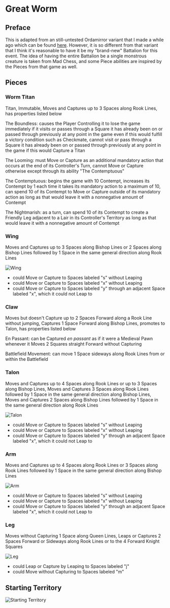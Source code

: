 # Great Worm
## Preface
This is adapted from an still-untested Ordamirror variant that I made a while ago which can be found [here](https://praseodymiumspike.neocities.org/Snake_in_Ordamirror). However, it is so different from that variant that I think it's reasonable to have it be my "brand-new" Battalion for this event. The idea of having the entire Battalion be a single monstrous creature is taken from Mad Chess, and some Piece abilities are inspired by the Pieces from that game as well.
## Pieces
### Worm Titan
Titan, Immutable, Moves and Captures up to 3 Spaces along Rook Lines, has properties listed below

The Boundless: causes the Player Controlling it to lose the game immediately if it visits or passes through a Square it has already been on or passed through previously at any point in the game even if this would fulfill a victory condition such as Checkmate, cannot visit or pass through a Square it has already been on or passed through previously at any point in the game if this would Capture a Titan

The Looming: must Move or Capture as an additional mandatory action that occurs at the end of its Controller's Turn, cannot Move or Capture otherwise except through its ability "The Contemptuous"

The Contemptuous: begins the game with 10 Contempt, increases its Contempt by 1 each time it takes its mandatory action to a maximum of 10, can spend 10 of its Contempt to Move or Capture outside of its mandatory action as long as that would leave it with a nonnegative amount of Contempt

The Nightmarish: as a turn, can spend 10 of its Contempt to create a Friendly Leg adjacent to a Lair in its Controller's Territory as long as that would leave it with a nonnegative amount of Contempt
### Wing
Moves and Captures up to 3 Spaces along Bishop Lines or 2 Spaces along Bishop Lines followed by 1 Space in the same general direction along Rook Lines

![Wing](https://github.com/user-attachments/assets/5f9cc01e-2441-4eb2-a25a-4a0bd93cd1f4)
* could Move or Capture to Spaces labeled "s" without Leaping
* could Move or Capture to Spaces labeled "x" without Leaping
* could Move or Capture to Spaces labeled "y" through an adjacent Space labeled "x", which it could not Leap to
### Claw
Moves but doesn't Capture up to 2 Spaces Forward along a Rook Line without jumping, Captures 1 Space Forward along Bishop Lines, promotes to Talon, has properties listed below

En Passant: can be Captured *en passant* as if it were a Medieval Pawn whenever it Moves 2 Squares straight Forward without Capturing

Battlefield Movement: can move 1 Space sideways along Rook Lines from or within the Battlefield
### Talon
Moves and Captures up to 4 Spaces along Rook Lines or up to 3 Spaces along Bishop Lines, Moves and Captures 3 Spaces along Rook Lines followed by 1 Space in the same general direction along Bishop Lines, Moves and Captures 2 Spaces along Bishop Lines followed by 1 Space in the same general direction along Rook Lines

![Talon](https://github.com/user-attachments/assets/cf9bb05f-e5e8-4369-aea0-af604f07810b)
* could Move or Capture to Spaces labeled "s" without Leaping
* could Move or Capture to Spaces labeled "x" without Leaping
* could Move or Capture to Spaces labeled "y" through an adjacent Space labeled "x", which it could not Leap to
### Arm
Moves and Captures up to 4 Spaces along Rook Lines or 3 Spaces along Rook Lines followed by 1 Space in the same general direction along Bishop Lines

![Arm](https://github.com/user-attachments/assets/f9f3414f-76c1-4859-851c-18a8299caf64)
* could Move or Capture to Spaces labeled "s" without Leaping
* could Move or Capture to Spaces labeled "x" without Leaping
* could Move or Capture to Spaces labeled "y" through an adjacent Space labeled "x", which it could not Leap to
### Leg
Moves without Capturing 1 Space along Queen Lines, Leaps or Captures 2 Spaces Forward or Sideways along Rook Lines or to the 4 Forward Knight Squares

![Leg](https://github.com/user-attachments/assets/394042f3-f392-4d94-b214-aa2a96382432)
* could Leap or Capture by Leaping to Spaces labeled "j"
* could Move without Capturing to Spaces labeled "m"
## Starting Territory
![Starting Territory](https://github.com/user-attachments/assets/c9f06c54-a310-46dc-9529-25bbc4474b08)

